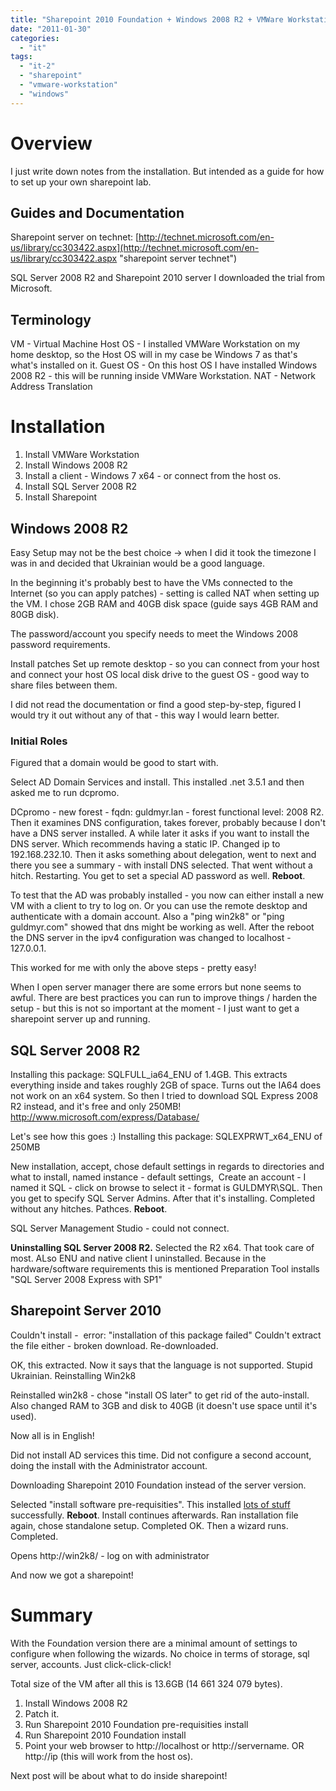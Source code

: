 ```yaml
---
title: "Sharepoint 2010 Foundation + Windows 2008 R2 + VMWare Workstation"
date: "2011-01-30"
categories: 
  - "it"
tags: 
  - "it-2"
  - "sharepoint"
  - "vmware-workstation"
  - "windows"
---
```


# Overview

I just write down notes from the installation. But intended as a guide for how to set up your own sharepoint lab.

## Guides and Documentation

Sharepoint server on technet: [http://technet.microsoft.com/en-us/library/cc303422.aspx](http://technet.microsoft.com/en-us/library/cc303422.aspx "sharepoint server technet")

SQL Server 2008 R2 and Sharepoint 2010 server I downloaded the trial from Microsoft.

## Terminology

VM - Virtual Machine Host OS - I installed VMWare Workstation on my home desktop, so the Host OS will in my case be Windows 7 as that's what's installed on it. Guest OS - On this host OS I have installed Windows 2008 R2 - this will be running inside VMWare Workstation. NAT - Network Address Translation

# Installation

1. Install VMWare Workstation
2. Install Windows 2008 R2
3. Install a client - Windows 7 x64 - or connect from the host os.
4. Install SQL Server 2008 R2
5. Install Sharepoint

## Windows 2008 R2

Easy Setup may not be the best choice -> when I did it took the timezone I was in and decided that Ukrainian would be a good language.

In the beginning it's probably best to have the VMs connected to the Internet (so you can apply patches) - setting is called NAT when setting up the VM. I chose 2GB RAM and 40GB disk space (guide says 4GB RAM and 80GB disk).

The password/account you specify needs to meet the Windows 2008 password requirements.

Install patches Set up remote desktop - so you can connect from your host and connect your host OS local disk drive to the guest OS - good way to share files between them.

I did not read the documentation or find a good step-by-step, figured I would try it out without any of that - this way I would learn better.

### Initial Roles

Figured that a domain would be good to start with.

Select AD Domain Services and install. This installed .net 3.5.1 and then asked me to run dcpromo.

DCpromo - new forest - fqdn: guldmyr.lan - forest functional level: 2008 R2. Then it examines DNS configuration, takes forever, probably because I don't have a DNS server installed. A while later it asks if you want to install the DNS server. Which recommends having a static IP. Changed ip to 192.168.232.10. Then it asks something about delegation, went to next and there you see a summary - with install DNS selected. That went without a hitch. Restarting. You get to set a special AD password as well. **Reboot**.

To test that the AD was probably installed - you now can either install a new VM with a client to try to log on. Or you can use the remote desktop and authenticate with a domain account. Also a "ping win2k8" or "ping guldmyr.com" showed that dns might be working as well. After the reboot the DNS server in the ipv4 configuration was changed to localhost - 127.0.0.1.

This worked for me with only the above steps - pretty easy!

When I open server manager there are some errors but none seems to awful. There are best practices you can run to improve things / harden the setup - but this is not so important at the moment - I just want to get a sharepoint server up and running.

## SQL Server 2008 R2

Installing this package: SQLFULL\_ia64\_ENU of 1.4GB. This extracts everything inside and takes roughly 2GB of space. Turns out the IA64 does not work on an x64 system. So then I tried to download SQL Express 2008 R2 instead, and it's free and only 250MB! http://www.microsoft.com/express/Database/

Let's see how this goes :) Installing this package: SQLEXPRWT\_x64\_ENU of 250MB

New installation, accept, chose default settings in regards to directories and what to install, named instance - default settings,  Create an account - I named it SQL - click on browse to select it - format is GULDMYR\\SQL. Then you get to specify SQL Server Admins. After that it's installing. Completed without any hitches. Pathces. **Reboot**.

SQL Server Management Studio - could not connect.

**Uninstalling SQL Server 2008 R2.** Selected the R2 x64. That took care of most. ALso ENU and native client I uninstalled. Because in the hardware/software requirements this is mentioned Preparation Tool installs "SQL Server 2008 Express with SP1"

## Sharepoint Server 2010

Couldn't install -  error: "installation of this package failed" Couldn't extract the file either - broken download. Re-downloaded.

OK, this extracted. Now it says that the language is not supported. Stupid Ukrainian. Reinstalling Win2k8

Reinstalled win2k8 - chose "install OS later" to get rid of the auto-install. Also changed RAM to 3GB and disk to 40GB (it doesn't use space until it's used).

Now all is in English!

Did not install AD services this time. Did not configure a second account, doing the install with the Administrator account.

Downloading Sharepoint 2010 Foundation instead of the server version.

Selected "install software pre-requisities". This installed [lots of stuff](http://technet.microsoft.com/en-us/library/cc262485.aspx "pre-requisities") successfully. **Reboot**. Install continues afterwards. Ran installation file again, chose standalone setup. Completed OK. Then a wizard runs. Completed.

Opens http://win2k8/ - log on with administrator

And now we got a sharepoint!

# Summary

With the Foundation version there are a minimal amount of settings to configure when following the wizards. No choice in terms of storage, sql server, accounts. Just click-click-click!

Total size of the VM after all this is 13.6GB (14 661 324 079 bytes).

1. Install Windows 2008 R2
2. Patch it.
3. Run Sharepoint 2010 Foundation pre-requisities install
4. Run Sharepoint 2010 Foundation install
5. Point your web browser to http://localhost or http://servername. OR http://ip (this will work from the host os).

Next post will be about what to do inside sharepoint!
